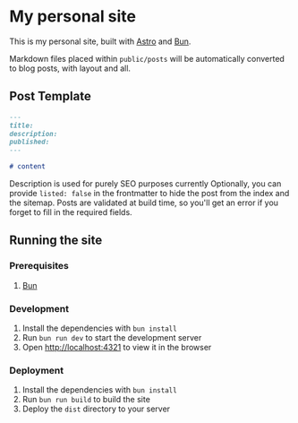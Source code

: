 # My personal site

This is my personal site, built with [Astro](https://astro.build) and [Bun](https://bun.sh).

Markdown files placed within `public/posts` will be automatically converted to blog posts, with layout and all.

## Post Template

```markdown
---
title:
description:
published:
---

# content
```

Description is used for purely SEO purposes currently
Optionally, you can provide `listed: false` in the frontmatter to hide the post from the index and the sitemap. Posts are validated at build time, so you'll get an error if you forget to fill in the required fields.

## Running the site

### Prerequisites

1. [Bun](https://bun.sh)

### Development

1. Install the dependencies with `bun install`
2. Run `bun run dev` to start the development server
3. Open [http://localhost:4321](http://localhost:4321) to view it in the browser

### Deployment

1. Install the dependencies with `bun install`
2. Run `bun run build` to build the site
3. Deploy the `dist` directory to your server
